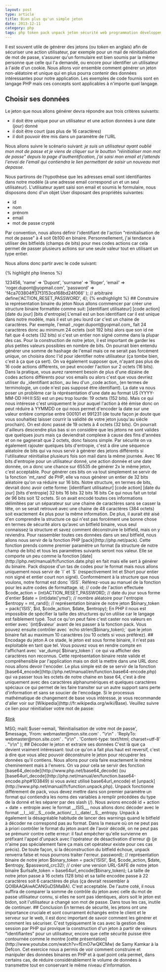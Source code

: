 ```yaml
---
layout: post
type: article
title: Bien plus qu'un simple jeton
date: 2013-12-11
category: php
tags: php token pack unpack jeton sécurité web programmation développement
---
```


Il est souvent utile de générer des jetons (ou _token_ en anglais) afin de sécuriser une action utilisateur, par exemple pour un mail de réinitialisation de mot de passe, s'assurer qu'un formulaire est bien soumis par la même personne que celle qui l'a demandé, ou encore pour identifier un utilisateur à l'aide d'un cookie. Nous allons voir ensemble comment générer un jeton non-aléatoire et unique qui en plus pourra contenir des données intéressantes pour notre application. Les exemples de code fournis sont en langage PHP mais ces concepts sont applicables à n'importe quel langage.

## Choisir ses données

Le jeton que nous allons générer devra répondre aux trois critères suivants:

+ il doit être unique pour un utilisateur et une action données à une date (jour) donné
+ il doit être court (pas plus de 16 caractères)
+ il doit pouvoir être mis dans un paramètre de l'URL

Nous allons suivre le scénario suivant: _je suis un utilisateur ayant oublié mon mot de passe et je viens de cliquer sur le boutton "réinitialiser mon mot de passe" depuis la page d'authentification, j'ai saisi mon email et j'attends l'envoi de l'email qui contiendra le lien permettant de saisir un nouveau mot depasse_.

Nous partirons de l'hypothèse que les adresses email sont identifiantes dans notre modèle (à une adresse email correspond un et un seul utilisateur). L'utilisateur ayant saisi son email et soumis le formulaire, nous disposons donc d'un objet User disposant des propriétés suivantes:

+ id
+ nom
+ prénom
+ email
+ mot de passe crypté

Par convention, nous allons définir l'identifiant de l'action "réinitialisation de mot de passe" à 4 soit 0b100 en binaire. Personnellement, j'ai tendance à utiliser des bitfields (champs de bits) pour mes codes actions car cela permet de passer plusieurs actions sur une seule valeur tout en utilisant un type entier.

Nous allons donc partir avec le code suivant:

{% highlight php linenos %}
<?php

// nous vient d'une requête en base par exemple
$user = (object)array(
    'id'       => 123456,
    'name'     => 'Dupont',
    'surname'  => 'Roger',
    'email'    => 'roger.dupont@yopmail.com',
    'password' => 'f4ca703804ff37f3153ce168bd24f066'
);

// arbitraire
define('ACTION_RESET_PASSWORD', 4);
{% endhighlight %}

## Construire la représentation binaire du jeton

Nous allons commencer par créer une structure binaire formattée comme suit:

    [identifiant utilisateur] [code action] [date du jour] [bits d'entropie]

L'email est un bon identifiant car il est unique dans notre modèle, mais il est un peu lourd car c'est un chaine de caractères. Par exemple, l'email _roger.dupont@yopmail.com_ fait 24 caractères donc au minimum 24 octets (soit 192 bits) alors que son id ne fait que 4 octets (32 bits) si c'est un entier non signé comme dans la plupar des cas. Pour la construction de notre jeton, il est important de garder les plus petites valeurs possibles en nombre de bits. On pourrait bien entendu générer une somme de hashage de l'email mais ce ne serait pas forcément unique, on choisira donc l'id pour identifier notre utilisateur (ça tombe bien, c'est à ça que ça sert).

On va également supposer que, n'ayant pas plus de 16 code actions différents, on peut encoder l'action sur 2 octets (16 bits). Dans la pratique, vous aurez rarement besoin de plus d'une dizaine de codes actions différents pour vos emails ou alors c'est que vous devriez utiliser du _identifiant action_ au lieu d'un _code action_ (en termes de terminologie, un code n'est pas supposé être identifiant).

La date va nous poser un problème car la réprésentation d'une date au format US (YYYY-MM-DD HH:II:SS) est un peu trop lourde: 19 octets (152 bits). Mais ce qui nous intéresse c'est uniquement le jour auquel l'action à été émise donc on peut réduire à YYMMDD ce qui nous permet d'encoder la date sur une valeur entière comprise entre 000101 et 991231 (de toute façon je doute que vous souhaitiez laisser courrir la validité de votre jeton jusqu'au siècle prochain). On est donc passé de 19 octets à 4 octets (32 bits). On pourrait d'ailleurs descendre plus bas si on considère que les jetons ne sont valides que quelques jours mais ça deviendrait complexe à cause des fins d'années et on ne gagnerait que 2 octets, donc faisons simple.

Par sécurité on va également rajouter quelques bits d'entropie, c'est à dire une séquence aléatoire de bits qui va nous servir à générer des jetons différents si l'utilisateur réinitialise plusieurs fois son mail dans la même journée. Avec 16 bits d'entropie pour un utilisateur donné, une action donnée et une date donnée, on a donc une chance sur 65535 de générer 2x le même jeton, c'est acceptable. Pour générer ces bits on va tout simplement se servir de la fonction `mt_rand` de PHP, elle va nous générer un entier de 32 bits aléatoire qu'on va réduire sur 16 bits.

Notre structure, en termes de bits, devrait donc avoir cette forme:

    [identifiant utilisateur] [code action] [date du jour] [bits d'entropie]
             32 bits             16 bits        32 bits         16 bits

Ce qui nous fait un total de 96 bits soit 12 octets. Si on avait encodé toutes ces informations délimitées par un séparateur sur une chaine de caractères sans se casser la tête, on se serait retrouvé avec une chaine de 48 caractères (384 octets) soit exactement 4x plus pour la même information. De plus, il aurait été aisé d'en comprendre la structure ce qui n'est pas forcément une bonne chose en termes de sécurité alors qu'avec un bitfield binaire, vous seul connaissez la structure et savez comment déconstruire le bitfield, mais on y reviendra.

Pour rassembler toutes ces données dans un seul bitfield, nous allons nous servir de la fonction PHP [pack](http://php.net/pack). Cette fonction prends comme premier paramètre un format (la structure de notre champ de bits) et tous les paramètres suivants seront nos valeur. Elle se comporte un peu comme la fonction [date](http://php.net/manual/fr/function.date.php) en fait mais elle sert à générer du binaire.

Pack dispose d'un tas de codes pour le format mais nous allons uniquement nous servir de `I` et `S` (respectivement Int et Short pour entier non signé et entier court non signé). Conformément à la structure que nous voulons, notre format est donc `ISIS`. Référez-vous au manuel de la fonction pour les autre codes de formattage.

    <?php

    // en reprennant l'exemple précédent
    
    // identifiant de l'utilisateur sous forme d'entier
    $id = (int)$user->id;

    // code de l'action effectuée
    $code_action = (int)ACTION_RESET_PASSWORD;

    // date du jour sous forme d'entier
    $date = (int)date('ymd');

    // nombre aléatoire pour l'entropie
    $entropy = mt_rand();

    // représentation binaire de notre jeton
    $binary_token = pack('ISIS', $id, $code_action, $date, $entropy);

En PHP il nous est impossible de spécifier la taille des structures qu'on utilise car le langage est faiblement typé. Tout ce qu'on peut faire c'est caster nos valeurs en entier avec `(int)$valeur` avant de les passer à la fonction pack. Vous pouvez ensuite contrôler avec `echo strlen($binary_token);` que le jeton binaire fait au maximum 10 caractères (ou 10 octets si vous préférez).

## Encodage du jeton

A ce stade, le jeton est sous forme binaire, il n'est pas exploitable en tant que tel. Vous pouvez vous en rendre compte en l'affichant avec `var_dump( $binary_token )` ce qui va afficher des caractères non reconnus. Cette représentation binaire reste valide et compréhensible par l'application mais on doit la mettre dans une URL donc nous allons devoir l'encoder.

Le plus simple est de se servir de la fonction [base64_encode](http://php.net/manual/en/function.base64-encode.php) qui va passer tous les octets de notre chaine en base 64, c'est à dire uniquement avec des caractères alphanumériques et quelques caractères spéciaux ce qui permet de les faire transiter sur un autre support sans perte d'information et sans se soucier de l'encodage. Si le processus mathématique de changement de base vous intéresse, je vous recommande d'aller voir sur [Wikipedia](http://fr.wikipedia.org/wiki/Base).

    <?php

    // représentation alphanumérique de notre jeton
    $token = base64_encode(binary_token);

Evidement, on passe les "caractères" de notre jeton d'une base 256 (un octet) à 64, il faut s'attendre à ce que la chaine produite par la fonction base64_encode soit plus longue que la représentation binaire de départ. On peut donc à nouveau vérifier la longueur du jeton avec `echo strlen($token);` pour constater cette fois que le jeton fait toujours 16 caractères. Ma foi, il n'a pas trop grossi.

L'un des problèmes de la fonction base64_encode c'est qu'elle génère des chaines contenant les caractères `+/=` qui vont nous gêner dans l'URL. Vous pouvez choisir d'encoder ces caractères avec [url_encode](http://www.php.net/urlencode) ou les remplacer par des caractères "inoffensifs" pour l'URL à l'aide des fonctions suivantes:

    <?php

    // voir: http://php.net/manual/en/function.base64-encode.php#103849

    function base64url_encode($data) { 
      return rtrim(strtr(base64_encode($data), '+/', '-_'), '='); 
    } 

    function base64url_decode($data) { 
      return base64_decode(str_pad(strtr($data, '-_', '+/'), strlen($data) % 4, '=', STR_PAD_RIGHT)); 
    }

    // créer une version URL-SAFE de notre jeton binaire
    $urlsafe_token = base64url_encode($binary_token);

__Note:__ si vous choisissez d'encoder avec base64url\_encode vous devrez bien sûr décoder avec base64url\_decode de l'autre coté.

A l'issue de cette procédure, vous vous retrouvez avec un token qui devrait reseembler à ça: `QOIBAAQAigACAB0i`, c'est plutôt court malgré toutes les informations qu'il renferme non ? Il ne vous reste qu'a mettre ce jeton dans le lien que vous enverrez par mail à votre utilisateur, par exemple:

    <?php

    // en reprennant l'exemple précédent

    // lien vers la page de réinitialisation du mot de passe
    $link = "http://mon.site.com/auth/reset?t=" . $urlsafe_token;

    // en reprennant les exemples précédents
    $message = <<< MSG
    <p>
        Veuillez suivre ce lien pour réinitialiser votre mot de passe:<br />
        <br />
        <a href="$link">$link</a>
    </p>
    MSG;

    mail(
        $user->email,
        'Réinitialisation de votre mot de passe',
        $message,
        'From: webmaster@mon.site.com' . "\r\n" .
        'ReplyTo: webmaster@mon.site.com' . "\r\n" .
        'Content-type: text/html; charset=utf-8' . "\r\n"
    );

## Décoder le jeton et extraire ses données

C'est là que ça devient vraiment intéressant: tout ce qu'on a fait plus haut est reversif, c'est à dire que vous allez pouvoir déconstruire le jeton pour récupérer les données qu'il contiens. Nous allons pour cela faire exactement le même cheminement mais à l'envers. On va pour cela se servir des fonction [base64_decode](http://www.php.net/base64_decode) (ou [base64url_decode](http://php.net/manual/en/function.base64-encode.php#103849) si vous aviez utilisé base64url_encode) et [unpack](http://www.php.net/manual/fr/function.unpack.php).

Unpack fonctionne différement de pack, vous devez mettre dans son premier paramètre un format qui contiendra les noms des variables à remplir précédées du type de la donné et les séparer par des slash (/). Nous avions encodé id + action + date + entropie avec le format __ISIS__, nous allons donc décoder avec le format __I__id/__S__code_action/__I__date/__S__entropy.

Unpack à également la désagréable habitude de lancer des warnings quand le bitfield à décoder ne correspond pas au format. Dans la mesure où on ne peut pas à priori contrôler le format du jeton avant de l'avoir décodé, on ne peut pas se prémunir contre cette erreur: il faut empêcher qu'elle survienne en préfixant l'appel d'unpack avec l'opérateur de désactivation d'erreur @ (je n'aime pas spécialement faire ça mais cet opérateur existe pour ces cas précis). De toute façon, si la déconstruction du bitfield échoue, unpack renverra false et nous pourrons traiter l'erreur.

    <?php

    // nous sommes sur la page /auth/reset

    // récuppérer le jeton
    $token = isset($_GET['t']) ? $_GET['t'] : null;

    if (!$token) {
        // erreur: pas de jeton fourni
    }

    // retrouver la version binaire du jeton
    $binary_token = base64_decode($token); // ou base64url_decode

    if (!$binary_token) {
        // erreur: mal encodé
    }

    // extraire les informations du bitfield
    $data = @unpack('Iid/Scode_action/Idate/Sentropy', $binary_token);

    if (!$data) {
        // erreur: bitfield mal formé
    }

    // populer les variables correspondantes
    $id          = $data['id'];
    $code_action = $data['code_action'];
    $date        = $data['date'];
    $entropy     = $data['entropy'];

Plutôt sympa non ? Avec ces données à votre disposition vous pouvez maintenant faire toutes les vérifications que vous voulez et afficher à l'utilisateur un formulaire de réinitialisation du mot de passe.

## Augmenter la sécurité du jeton

La méthode démontrée ici est très pratique pour garantir l'unicité d'un jeton pour certains critères __mais cette unicité ne constitue pas pour autant une quelconque sécurité__. En effet, un pirate pourra facilement reconstruire un jeton parfaitement valide s'il arrive à comprendre de quelle façon il est construit et s'en servir pour duper votre application et se rendre par exemple propriétaire de comptes tiers.

Un moyen simple de sécuriser le jeton est d'y inclure une donnée que l'attaquant ne peut ni connaitre, ni calculer. On va pour cela se servir du mot de passe de l'utilisateur: on va tout simplement en calculer la somme de contrôle crc et l'ajouter au jeton (ce qui va modifier sa taille binaire de 4 octets).

    <?php

    // en reprennant les exemples précédents

    // somme de contrôle du mot de passe utilisateur
    $password_crc32 = crc32($user->password);

    // représentation binaire de notre jeton 
    $binary_token = pack('ISISI', $id, $code_action, $date, $entropy, $password_crc32);

    // créer une version URL-SAFE de notre jeton binaire
    $urlsafe_token = base64url_encode($binary_token);

La taille de notre jeton passe à 16 octets (128 bits) et sa taille encodée passe à 22 caractères soit 6 caractères de plus (ça devrait ressembler à QOIBAAQAiwACANGuDSMaBA). C'est acceptable.

De l'autre coté, il nous suffira de comparer la somme de contrôle du jeton avec celle du mot de passe utilisateur connu, si elles ne sont pas identiques, alors soit le jeton est bidon, soit l'utilisateur a changé son mot de passe. Dans tous les cas, inutile de continuer.

## Conclusion

En termes de sécurité, les jetons ont une importance cruciale et sont courrament échangés entre le client et le serveur sur le web, il est donc important de savoir comment les générer et comment les sécuriser. C'est typiquement le cas avec la gestion des session par PHP qui provique la construction d'un jeton à partir de valeurs "identifiantes" pour un utilisateur, encore que cette sécurité puisse être contournée comme le montre [cette présentation](http://www.youtube.com/watch?v=fEmO7wQKCMw) de Samy Kamkar à la Defcon.

Cet exercice nous a permis de voir comment construire et manipuler des données binaires en PHP et à quel point cela permet, dans certains cas, de réduire considérablement le volume de données à transmettre tout en conservant le même niveau d'information.
